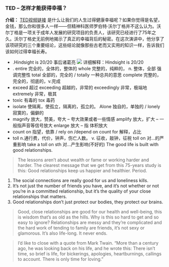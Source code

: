 ### TED – 怎样才能获得幸福？
**介绍：**
[TED视频链接](https://open.163.com/movie/2016/1/B/T/MBAM75U2S_MBB7LQSBT.html)
   是什么让我们的人生过得健康幸福呢？如果你觉得是名望，金钱，那么你和很多人一样——但精神科医师罗伯特·沃尔丁格并不这么认为。沃尔丁格是一项关于成年人发展的研究项目的负责人，该研究已经进行了75年之久。沃尔丁格史无前例地揭示了真正的幸福背后的秘密。在这次演讲中，他分享了该项研究的三个重要结论，这些结论就像那些古老而又实用的知识一样，告诉我们该如何过得幸福长寿。
- .Hindsight is 20/20 事后诸葛亮
 ![](DraggedImage.tiff)
详细解释：Hindsight is 20/20
- . entire  完全的，全体的，整体的
whole  完整的，纯粹的， n. 整体，全部  强调完整性
total  全部的，完全的 / totally 一种总共的意思
complete 完整的，完全的，彻底的，v.完成
- exceed 超过 
	exceeding 超越的，非常的
	exceedingly 非常，极端地
	extremely 非常，极其
- toxic 有毒的
	tox 毒药
- isolate 使隔离，使孤立，隔离的，孤立的。
	Alone 独自的，单独的 / lonely  寂寞的，偏僻的
- magnify 放大，赞美，夸大 – 夸大效果或者一些情感
	amplify 放大，扩大 – 一般指声音等信号放大
	enlarge 放大 – 指 体积放大
- count on 指望，依靠   / rely on /depend on 
	count for 解释，占比
- toll    n.通行费，代价，钟声，伤亡人数。
	v. 征收，敲钟，征税
	 toll on 对...的严重影响
	 take a toll on sth 对...产生影响(不好的)
	The good life is built with good relationships.

> The lessons aren’t about wealth or fame or working harder and harder. The clearest message that we get from this 75-years study is this: Good relationships keep us happier and healthier. Period.
   1. The social connections are really good for us and loneliness kills.
2. It’s not just the number of friends you have, and it’s not whether or not you’re in a committed relationship, but it’s the quality of your close relationships that matters.
3. Good relationships don’t just protect our bodies, they protect our brains.

> Good, close relationships are good for our health and well-being, this is wisdom that’s as old as the hills. Why is this so hard to get and so easy to ignore?
> Relationships are messy and they’re complicated and the hard work of tending to family are friends, it’s not sexy or glamorous. It’s also life-long. It never ends.

> I’d like to close with a quote from Mark Twain.
> “More than a century ago, he was looking back on his life, and he wrote this: There isn’t time, so brief is life, for bickerings, apologies, heartburnings, callings to account. There is only time for loving.”
